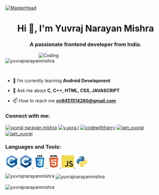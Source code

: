 [![MasterHead](https://1.bp.blogspot.com/-7A4WynwLsMw/XbBpCXG8fHI/AAAAAAAAMt4/uOa1bpLskYgrwGbllhSu2SDj_Mig8SXJQCLcBGAsYHQ/s1600/2000_600px.gif)](https://yuvrajnarayanmishra.io)
<h1 align="center">Hi 👋, I'm Yuvraj Narayan Mishra</h1>
<h3 align="center">A passionate frontend developer from India.</h3>
<img align="right" alt="Coding" width="400" src="https://miro.medium.com/max/828/0*7Q3yvSIv_t0ioJ-Z.gif">

<p align="left"> <img src="https://komarev.com/ghpvc/?username=yuvrajnarayanmishra&label=Profile%20views&color=0e75b6&style=flat" alt="yuvrajnarayanmishra" /> </p>

<p align="left"> <a href="https://twitter.com/" target="blank"><img src="https://img.shields.io/twitter/follow/?logo=twitter&style=for-the-badge" alt="" /></a> </p>

- 🌱 I’m currently learning **Android Development**

- 💬 Ask me about **C, C++, HTML, CSS, JAVASCRIPT**

- 📫 How to reach me **vn9451514260@gmail.com**

<h3 align="left">Connect with me:</h3>
<p align="left">
<a href="https://www.linkedin.com/public-profile/settings?trk=d_flagship3_profile_self_view_public_profile/yuvraj-narayan-mishra" target="blank"><img align="center" src="https://raw.githubusercontent.com/rahuldkjain/github-profile-readme-generator/master/src/images/icons/Social/linked-in-alt.svg" alt="yuvraj narayan mishra" height="30" width="40" /></a>
<a href="https://instagram.com/y.uvra.j" target="blank"><img align="center" src="https://raw.githubusercontent.com/rahuldkjain/github-profile-readme-generator/master/src/images/icons/Social/instagram.svg" alt="y.uvra.j" height="30" width="40" /></a>
<a href="https://www.codechef.com/users/codewithharry" target="blank"><img align="center" src="https://cdn.jsdelivr.net/npm/simple-icons@3.1.0/icons/codechef.svg" alt="codewithharry" height="30" width="40" /></a>
<a href="https://www.leetcode.com/iam_yuvraj" target="blank"><img align="center" src="https://raw.githubusercontent.com/rahuldkjain/github-profile-readme-generator/master/src/images/icons/Social/leet-code.svg" alt="iam_yuvraj" height="30" width="40" /></a>
<a href="https://auth.geeksforgeeks.org/user/iam_yuvraj" target="blank"><img align="center" src="https://raw.githubusercontent.com/rahuldkjain/github-profile-readme-generator/master/src/images/icons/Social/geeks-for-geeks.svg" alt="iam_yuvraj" height="30" width="40" /></a>
</p>

<h3 align="left">Languages and Tools:</h3>
<p align="left"> <a href="https://www.cprogramming.com/" target="_blank" rel="noreferrer"> <img src="https://raw.githubusercontent.com/devicons/devicon/master/icons/c/c-original.svg" alt="c" width="40" height="40"/> </a> <a href="https://www.w3schools.com/cpp/" target="_blank" rel="noreferrer"> <img src="https://raw.githubusercontent.com/devicons/devicon/master/icons/cplusplus/cplusplus-original.svg" alt="cplusplus" width="40" height="40"/> </a> <a href="https://www.w3schools.com/css/" target="_blank" rel="noreferrer"> <img src="https://raw.githubusercontent.com/devicons/devicon/master/icons/css3/css3-original-wordmark.svg" alt="css3" width="40" height="40"/> </a> <a href="https://www.w3.org/html/" target="_blank" rel="noreferrer"> <img src="https://raw.githubusercontent.com/devicons/devicon/master/icons/html5/html5-original-wordmark.svg" alt="html5" width="40" height="40"/> </a> <a href="https://developer.mozilla.org/en-US/docs/Web/JavaScript" target="_blank" rel="noreferrer"> <img src="https://raw.githubusercontent.com/devicons/devicon/master/icons/javascript/javascript-original.svg" alt="javascript" width="40" height="40"/> </a> <a href="https://www.python.org" target="_blank" rel="noreferrer"> <img src="https://raw.githubusercontent.com/devicons/devicon/master/icons/python/python-original.svg" alt="python" width="40" height="40"/> </a> </p>

<p><img align="left" src="https://github-readme-stats.vercel.app/api/top-langs?username=yuvrajnarayanmishra&show_icons=true&locale=en&layout=compact" alt="yuvrajnarayanmishra" /></p>

<p>&nbsp;<img align="center" src="https://github-readme-stats.vercel.app/api?username=yuvrajnarayanmishra&show_icons=true&locale=en" alt="yuvrajnarayanmishra" /></p>

<p><img align="center" src="https://github-readme-streak-stats.herokuapp.com/?user=yuvrajnarayanmishra&" alt="yuvrajnarayanmishra" /></p>
